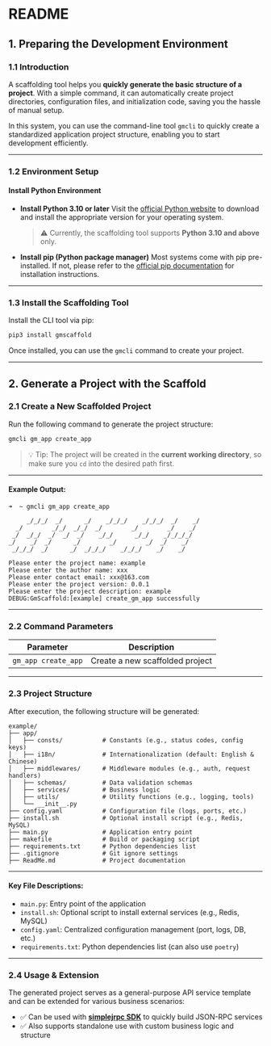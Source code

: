 # README

## 1. Preparing the Development Environment

### 1.1 Introduction

A scaffolding tool helps you **quickly generate the basic structure of a project**. With a simple command, it can automatically create project directories, configuration files, and initialization code, saving you the hassle of manual setup.

In this system, you can use the command-line tool `gmcli` to quickly create a standardized application project structure, enabling you to start development efficiently.

---

### 1.2 Environment Setup

#### Install Python Environment

* **Install Python 3.10 or later**
  Visit the [official Python website](https://www.python.org/downloads/) to download and install the appropriate version for your operating system.

  > ⚠️ Currently, the scaffolding tool supports **Python 3.10 and above** only.

* **Install pip (Python package manager)**
  Most systems come with pip pre-installed. If not, please refer to the [official pip documentation](https://pip.pypa.io/en/stable/installation/) for installation instructions.

---

### 1.3 Install the Scaffolding Tool

Install the CLI tool via pip:

```bash
pip3 install gmscaffold
```

Once installed, you can use the `gmcli` command to create your project.

---

## 2. Generate a Project with the Scaffold

### 2.1 Create a New Scaffolded Project

Run the following command to generate the project structure:

```bash
gmcli gm_app create_app
```

> 💡 Tip: The project will be created in the **current working directory**, so make sure you `cd` into the desired path first.

---

#### Example Output:

```text
➜  ~ gmcli gm_app create_app

     _/_/_/  _/      _/    _/_/_/    _/_/_/  _/    _/
  _/        _/_/  _/_/  _/        _/        _/    _/
 _/  _/_/  _/  _/  _/    _/_/      _/_/    _/_/_/_/
_/    _/  _/      _/        _/        _/  _/    _/
 _/_/_/  _/      _/  _/_/_/    _/_/_/    _/    _/

Please enter the project name: example
Please enter the author name: xxx
Please enter contact email: xxx@163.com
Please enter the project version: 0.0.1
Please enter the project description: example
DEBUG:GmScaffold:[example] create_gm_app successfully
```

---

### 2.2 Command Parameters

| Parameter           | Description                     |
| ------------------- | ------------------------------- |
| `gm_app create_app` | Create a new scaffolded project |

---

### 2.3 Project Structure

After execution, the following structure will be generated:

```
example/
├── app/
│   ├── consts/           # Constants (e.g., status codes, config keys)
│   ├── i18n/             # Internationalization (default: English & Chinese)
│   ├── middlewares/      # Middleware modules (e.g., auth, request handlers)
│   ├── schemas/          # Data validation schemas
│   ├── services/         # Business logic
│   ├── utils/            # Utility functions (e.g., logging, tools)
│   └── __init__.py
├── config.yaml           # Configuration file (logs, ports, etc.)
├── install.sh            # Optional install script (e.g., Redis, MySQL)
├── main.py               # Application entry point
├── makefile              # Build or packaging script
├── requirements.txt      # Python dependencies list
├── .gitignore            # Git ignore settings
├── ReadMe.md             # Project documentation
```

---

#### Key File Descriptions:

* `main.py`: Entry point of the application
* `install.sh`: Optional script to install external services (e.g., Redis, MySQL)
* `config.yaml`: Centralized configuration management (port, logs, DB, etc.)
* `requirements.txt`: Python dependencies list (can also use `poetry`)

---

### 2.4 Usage & Extension

The generated project serves as a general-purpose API service template and can be extended for various business scenarios:

* ✅ Can be used with [**simplejrpc SDK**](https://pypi.org/project/simplejrpc/) to quickly build JSON-RPC services
* ✅ Also supports standalone use with custom business logic and structure
